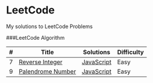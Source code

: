 LeetCode
========

My solutions to LeetCode Problems

###LeetCode Algorithm

| # | Title | Solutions | Difficulty |
|---| ----- | --------- | ---------- |
|7|[Reverse Integer](https://leetcode.com/problems/reverse-integer/)  | [JavaScript](./Algorithms/ReverseInteger.js) |Easy|
|9|[Palendrome Number](https://leetcode.com/problems/palindrome-number/)  | [JavaScript](./Algorithms/IsPalendrome.js) |Easy|